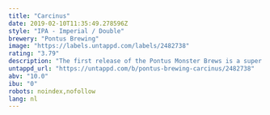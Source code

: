 ```yaml
---
title: "Carcinus"
date: 2019-02-10T11:35:49.278596Z
style: "IPA - Imperial / Double"
brewery: "Pontus Brewing"
image: "https://labels.untappd.com/labels/2482738"
rating: "3.79"
description: "The first release of the Pontus Monster Brews is a super fruity Imperial I.P.A, surprisingly light in body but will strike a punch with 10%!"
untappd_url: "https://untappd.com/b/pontus-brewing-carcinus/2482738"
abv: "10.0"
ibu: "0"
robots: noindex,nofollow
lang: nl
---
```

